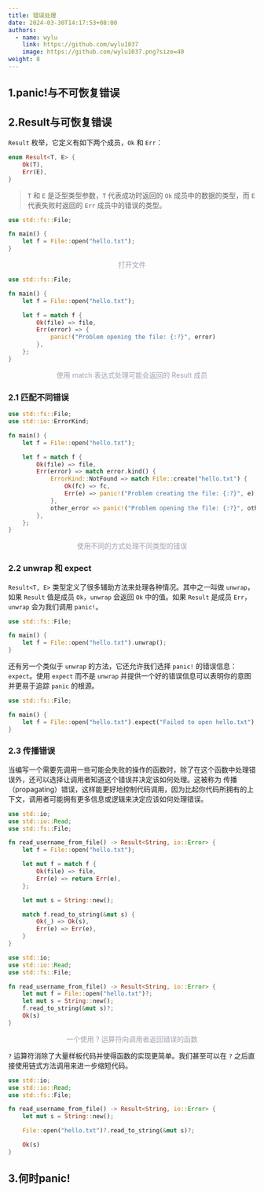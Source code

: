 ```yaml
---
title: 错误处理
date: 2024-03-30T14:17:53+08:00
authors:
  - name: wylu
    link: https://github.com/wylu1037
    image: https://github.com/wylu1037.png?size=40
weight: 8
---
```


## 1.panic!与不可恢复错误

## 2.Result与可恢复错误

`Result` 枚举，它定义有如下两个成员，`Ok` 和 `Err`：
```rust
enum Result<T, E> {
    Ok(T),
    Err(E),
}
```
> `T` 和 `E` 是泛型类型参数，`T` 代表成功时返回的 `Ok` 成员中的数据的类型，而 `E` 代表失败时返回的 `Err` 成员中的错误的类型。

```rust
use std::fs::File;

fn main() {
    let f = File::open("hello.txt");
}
```
<p align="center" style="color:#9ca3af;">打开文件</p>

```rust
use std::fs::File;

fn main() {
    let f = File::open("hello.txt");

    let f = match f {
        Ok(file) => file,
        Err(error) => {
            panic!("Problem opening the file: {:?}", error)
        },
    };
}
```
<p align="center" style="color:#9ca3af;">使用 match 表达式处理可能会返回的 Result 成员</p>

### 2.1 匹配不同错误
```rust
use std::fs::File;
use std::io::ErrorKind;

fn main() {
    let f = File::open("hello.txt");

    let f = match f {
        Ok(file) => file,
        Err(error) => match error.kind() {
            ErrorKind::NotFound => match File::create("hello.txt") {
                Ok(fc) => fc,
                Err(e) => panic!("Problem creating the file: {:?}", e),
            },
            other_error => panic!("Problem opening the file: {:?}", other_error),
        },
    };
}
```
<p align="center" style="color:#9ca3af;">使用不同的方式处理不同类型的错误</p>

### 2.2 unwrap 和 expect

`Result<T, E>` 类型定义了很多辅助方法来处理各种情况。其中之一叫做 `unwrap`，如果 `Result` 值是成员 `Ok`，`unwrap` 会返回 `Ok` 中的值。如果 `Result` 是成员 `Err`，`unwrap` 会为我们调用 `panic!`。
```rust
use std::fs::File;

fn main() {
    let f = File::open("hello.txt").unwrap();
}
```

还有另一个类似于 `unwrap` 的方法，它还允许我们选择 `panic!` 的错误信息：`expect`。使用 `expect` 而不是 `unwrap` 并提供一个好的错误信息可以表明你的意图并更易于追踪 `panic` 的根源。
```rust
use std::fs::File;

fn main() {
    let f = File::open("hello.txt").expect("Failed to open hello.txt");
}
```

### 2.3 传播错误
当编写一个需要先调用一些可能会失败的操作的函数时，除了在这个函数中处理错误外，还可以选择让调用者知道这个错误并决定该如何处理。这被称为 传播（propagating）错误，这样能更好地控制代码调用，因为比起你代码所拥有的上下文，调用者可能拥有更多信息或逻辑来决定应该如何处理错误。

```rust {hl_lines=[8,9,10,11]}
use std::io;
use std::io::Read;
use std::fs::File;

fn read_username_from_file() -> Result<String, io::Error> {
    let f = File::open("hello.txt");

    let mut f = match f {
        Ok(file) => file,
        Err(e) => return Err(e),
    };

    let mut s = String::new();

    match f.read_to_string(&mut s) {
        Ok(_) => Ok(s),
        Err(e) => Err(e),
    }
}
```

```rust {hl_lines=[6]}
use std::io;
use std::io::Read;
use std::fs::File;

fn read_username_from_file() -> Result<String, io::Error> {
    let mut f = File::open("hello.txt")?;
    let mut s = String::new();
    f.read_to_string(&mut s)?;
    Ok(s)
}
```
<p align="center" style="color:#9ca3af;">一个使用 ? 运算符向调用者返回错误的函数</p>

`?` 运算符消除了大量样板代码并使得函数的实现更简单。我们甚至可以在 `?` 之后直接使用链式方法调用来进一步缩短代码。
```rust {hl_lines=[8]}
use std::io;
use std::io::Read;
use std::fs::File;

fn read_username_from_file() -> Result<String, io::Error> {
    let mut s = String::new();

    File::open("hello.txt")?.read_to_string(&mut s)?;

    Ok(s)
}
```

## 3.何时panic!
